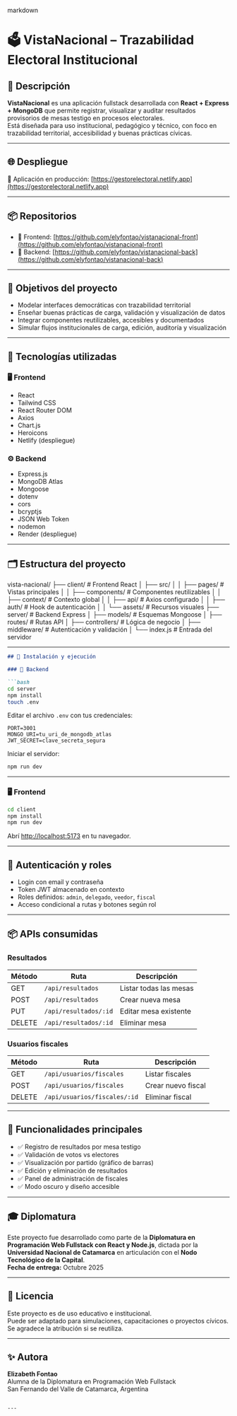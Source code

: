 



markdown
# 🗳️ VistaNacional – Trazabilidad Electoral Institucional

## 📌 Descripción

**VistaNacional** es una aplicación fullstack desarrollada con **React + Express + MongoDB** que permite registrar, visualizar y auditar resultados provisorios de mesas testigo en procesos electorales.  
Está diseñada para uso institucional, pedagógico y técnico, con foco en trazabilidad territorial, accesibilidad y buenas prácticas cívicas.

---

## 🌐 Despliegue

🔗 Aplicación en producción: [https://gestorelectoral.netlify.app](https://gestorelectoral.netlify.app)

---

## 📦 Repositorios

- 🔗 Frontend: [https://github.com/elyfontao/vistanacional-front](https://github.com/elyfontao/vistanacional-front)  
- 🔗 Backend: [https://github.com/elyfontao/vistanacional-back](https://github.com/elyfontao/vistanacional-back)

---

## 🧠 Objetivos del proyecto

- Modelar interfaces democráticas con trazabilidad territorial  
- Enseñar buenas prácticas de carga, validación y visualización de datos  
- Integrar componentes reutilizables, accesibles y documentados  
- Simular flujos institucionales de carga, edición, auditoría y visualización

---

## 🧩 Tecnologías utilizadas

### 🖥️ Frontend

- React  
- Tailwind CSS  
- React Router DOM  
- Axios  
- Chart.js  
- Heroicons  
- Netlify (despliegue)

### ⚙️ Backend

- Express.js  
- MongoDB Atlas  
- Mongoose  
- dotenv  
- cors  
- bcryptjs  
- JSON Web Token  
- nodemon  
- Render (despliegue)

---

## 🗂️ Estructura del proyecto

vista-nacional/ ├── client/ # Frontend React │ ├── src/ │ │ ├── pages/ # Vistas principales │ │ ├── components/ # Componentes reutilizables │ │ ├── context/ # Contexto global │ │ ├── api/ # Axios configurado │ │ ├── auth/ # Hook de autenticación │ │ └── assets/ # Recursos visuales ├── server/ # Backend Express │ ├── models/ # Esquemas Mongoose │ ├── routes/ # Rutas API │ ├── controllers/ # Lógica de negocio │ ├── middleware/ # Autenticación y validación │ └── index.js # Entrada del servidor


---

```markdown
## 🚀 Instalación y ejecución

### 🔧 Backend

```bash
cd server
npm install
touch .env
```

Editar el archivo `.env` con tus credenciales:

```env
PORT=3001
MONGO_URI=tu_uri_de_mongodb_atlas
JWT_SECRET=clave_secreta_segura
```

Iniciar el servidor:

```bash
npm run dev
```

---

### 🖥️ Frontend

```bash
cd client
npm install
npm run dev
```

Abrí [http://localhost:5173](http://localhost:5173) en tu navegador.

---

## 🔐 Autenticación y roles

- Login con email y contraseña  
- Token JWT almacenado en contexto  
- Roles definidos: `admin`, `delegado`, `veedor`, `fiscal`  
- Acceso condicional a rutas y botones según rol

---

## 📦 APIs consumidas

### Resultados

| Método | Ruta                   | Descripción             |
|--------|------------------------|-------------------------|
| GET    | `/api/resultados`      | Listar todas las mesas  |
| POST   | `/api/resultados`      | Crear nueva mesa        |
| PUT    | `/api/resultados/:id`  | Editar mesa existente   |
| DELETE | `/api/resultados/:id`  | Eliminar mesa           |

### Usuarios fiscales

| Método | Ruta                          | Descripción         |
|--------|-------------------------------|---------------------|
| GET    | `/api/usuarios/fiscales`      | Listar fiscales     |
| POST   | `/api/usuarios/fiscales`      | Crear nuevo fiscal  |
| DELETE | `/api/usuarios/fiscales/:id`  | Eliminar fiscal     |

---

## 🧪 Funcionalidades principales

- ✅ Registro de resultados por mesa testigo  
- ✅ Validación de votos vs electores  
- ✅ Visualización por partido (gráfico de barras)  
- ✅ Edición y eliminación de resultados  
- ✅ Panel de administración de fiscales  
- ✅ Modo oscuro y diseño accesible

---

## 🎓 Diplomatura

Este proyecto fue desarrollado como parte de la **Diplomatura en Programación Web Fullstack con React y Node.js**, dictada por la **Universidad Nacional de Catamarca** en articulación con el **Nodo Tecnológico de la Capital**.  
**Fecha de entrega:** Octubre 2025

---

## 📄 Licencia

Este proyecto es de uso educativo e institucional.  
Puede ser adaptado para simulaciones, capacitaciones o proyectos cívicos.  
Se agradece la atribución si se reutiliza.

---

## ✨ Autora

**Elizabeth Fontao**  
Alumna de la Diplomatura en Programación Web Fullstack  
San Fernando del Valle de Catamarca, Argentina
```

---

